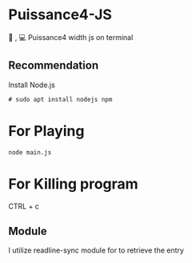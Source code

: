 # Puissance4-JS 

:pizza:  , :computer:  Puissance4 width js on terminal

## Recommendation
Install Node.js
```
# sudo apt install nodejs npm 
```

# For Playing
```
node main.js
```
# For Killing program
CTRL + c

## Module
I utilize readline-sync module for to retrieve the entry

